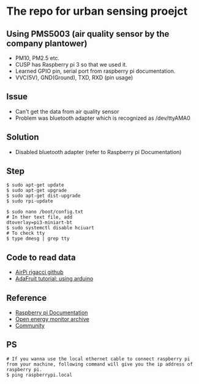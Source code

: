 # The repo for urban sensing proejct

## Using PMS5003 (air quality sensor by the company plantower)
- PM10, PM2.5 etc.
- CUSP has Raspberry pi 3 so that we used it.
- Learned GPIO pin, serial port from raspberry pi documentation.
- VVC(5V), GND(Ground), TXD, RXD (pin usage)

## Issue
- Can't get the data from air quality sensor
- Problem was bluetooth adapter which is recognized as /dev/ttyAMA0

## Solution
- Disabled bluetooth adapter (refer to Raspberry pi Documentation)

## Step
```
$ sudo apt-get update
$ sudo apt-get upgrade
$ sudo apt-get dist-upgrade
$ sudo rpi-update

$ sudo nano /boot/config.txt
# In ther text file, add
dtoverlay=pi3-miniart-bt
$ sudo systemctl disable hciuart
# To check tty
$ type dmesg | grep tty
```
## Code to read data
- [AirPi rigacci github](https://github.com/RigacciOrg/AirPi)
- [AdaFruit tutorial: using arduino](https://github.com/adafruit/Adafruit-Raspberry-Pi-Python-Code)

## Reference
- [Raspberry pi Documentation](https://www.raspberrypi.org/documentation/configuration/uart.md)
- [Open energy monitor archive](https://openenergymonitor.org/forum-archive/node/12311.html)
- [Community](https://community.home-assistant.io/t/using-bluetooth-and-dtoverlay-pi3-miniuart-bt/63971)

## PS
```
# If you wanna use the local ethernet cable to connect raspberry pi from your machine, following command will give you the ip address of raspberry pi.
$ ping raspberrypi.local
```
